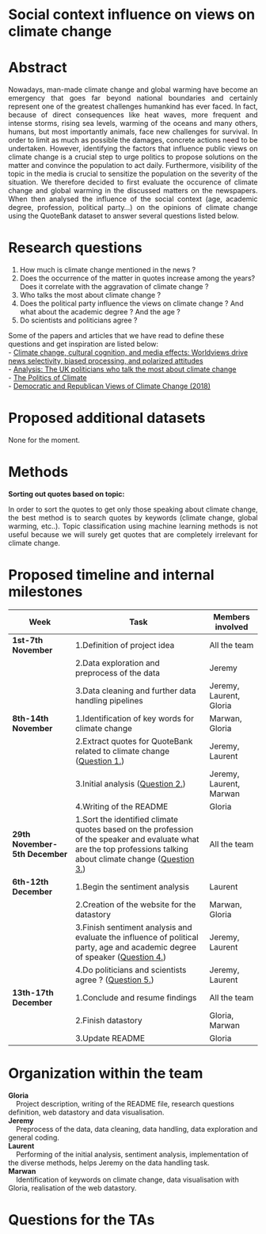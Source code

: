 # **Social context influence on views on climate change**
# Abstract
<p align= "justify"> Nowadays, man-made climate change and global warming have become an emergency that goes far beyond national boundaries and certainly represent one of the greatest challenges humankind has ever faced. In fact, because of direct consequences like heat waves, more frequent and intense storms, rising sea levels, warming of the oceans and many others, humans, but most importantly animals, face new challenges for survival. In order to limit as much as possible the damages, concrete actions need to be undertaken. However, identifying the factors that influence public views on climate change is a crucial step to urge politics to propose solutions on the matter and convince the population to act daily. Furthermore, visibility of the topic in the media is crucial to sensitize the population on the severity of the situation. We therefore decided to first evaluate the occurence of climate change and global warming in the discussed matters on the newspapers. When then analysed the influence of the social context (age, academic degree, profession, political party…) on the opinions of climate change using the QuoteBank dataset to answer several questions listed below.</p>

# Research questions
1.	How much is climate change mentioned in the news ?
2.	Does the occurrence of the matter in quotes increase among the years? Does it correlate with the aggravation of climate change ?
3.	Who talks the most about climate change ?
4.	Does the political party influence the views on climate change ? And what about the academic degree ? And the age ?
5.	Do scientists and politicians agree ?

Some of the papers and articles that we have read to define these questions and get inspiration are listed below:<br />
    - [Climate change, cultural cognition, and media effects: Worldviews drive news selectivity, biased processing, and polarized attitudes](https://doi.org/10.1177%2F0963662518801170)<br />
    - [Analysis: The UK politicians who talk the most about climate change](https://www.carbonbrief.org/analysis-the-uk-politicians-who-talk-the-most-about-climate-change)<br />
    - [The Politics of Climate](https://www.pewresearch.org/internet/wp-content/uploads/sites/9/2016/10/PS_2016.10.04_Politics-of-Climate_FINAL.pdf)<br />
    - [Democratic and Republican Views of Climate Change (2018)](https://climatecommunication.yale.edu/visualizations-data/partisan-maps-2018/)<br />

# Proposed additional datasets
None for the moment.

# Methods
**Sorting out quotes based on topic:**<br />
<p align= "justify"> In order to sort the quotes to get only those speaking about climate change, the best method is to search quotes by keywords (climate change, global warming, etc..). Topic classification using machine learning methods is not useful because we will surely get quotes that are completely irrelevant for climate change.</p>

# Proposed timeline and internal milestones
|**Week**|**Task**|**Members involved**|
|----|----|----------------|
|**1st-7th November**|1.Definition of project idea|All the team|
|   |2.Data exploration and preprocess of the data|Jeremy|
| |3.Data cleaning and further data handling pipelines|Jeremy, Laurent, Gloria|
|**8th-14th November**|1.Identification of key words for climate change|Marwan, Gloria|
| |2.Extract quotes for QuoteBank related to climate change ([Question 1.](#research-questions))|Jeremy, Laurent|
| |3.Initial analysis ([Question 2.](#research-questions))|Jeremy, Laurent, Marwan|
| |4.Writing of the README|Gloria|
|**29th November-5th December**|1.Sort the identified climate quotes based on the profession of the speaker and evaluate what are the top professions talking about climate change ([Question 3.](#research-questions))|All the team|
|**6th-12th December**|1.Begin the sentiment analysis|Laurent|
| |2.Creation of the website for the datastory|Marwan, Gloria|
| |3.Finish sentiment analysis and evaluate the influence of political party, age and academic degree of speaker ([Question 4.](#research-questions))|Jeremy, Laurent|
| |4.Do politicians and scientists agree ? ([Question 5.](#research-questions))|Jeremy, Laurent|
|**13th-17th December**|1.Conclude and resume findings|All the team|
| |2.Finish datastory|Gloria, Marwan|
| |3.Update README|Gloria|


# Organization within the team
**Gloria**<br />
    Project description, writing of the README file, research questions definition, web datastory and data visualisation.<br />
**Jeremy**<br /> 
    Preprocess of the data, data cleaning, data handling, data exploration and general coding.<br />
**Laurent**<br />
    Performing of the initial analysis, sentiment analysis, implementation of the diverse methods, helps Jeremy on the data handling task.<br />
**Marwan**<br />
    Identification of keywords on climate change, data visualisation with Gloria, realisation of the web datastory.<br />


# Questions for the TAs
